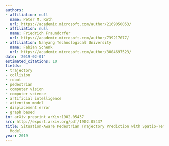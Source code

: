 ```yaml
---
authors:
- affiliation: null
  name: Peter M. Roth
  url: https://academic.microsoft.com/author/2169050053/
- affiliation: null
  name: Friedrich Fraundorfer
  url: https://academic.microsoft.com/author/739217077/
- affiliation: Nanyang Technological University
  name: Fabian Schenk
  url: https://academic.microsoft.com/author/3004697523/
date: '2019-02-01'
estimated_citations: 10
fields:
- trajectory
- collision
- robot
- pedestrian
- computer vision
- computer science
- artificial intelligence
- attention model
- displacement error
- graph based
in: arXiv preprint arXiv:1902.05437
src: http://export.arxiv.org/pdf/1902.05437
title: Situation-Aware Pedestrian Trajectory Prediction with Spatio-Temporal Attention
  Model.
year: 2019
---
```

